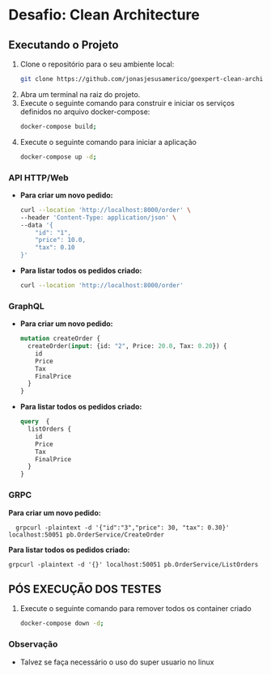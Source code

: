 # Desafio: Clean Architecture

## Executando o Projeto

1. Clone o repositório para o seu ambiente local:
   ```sh
   git clone https://github.com/jonasjesusamerico/goexpert-clean-architecture.git
    ```
2. Abra um terminal na raiz do projeto.
3. Execute o seguinte comando para construir e iniciar os serviços definidos no arquivo docker-compose:
   ```sh
   docker-compose build;
   ```
4. Execute o seguinte comando para iniciar a aplicação
   ```sh
   docker-compose up -d;
   ```

### API HTTP/Web

- **Para criar um novo pedido:**

  ```sh
  curl --location 'http://localhost:8000/order' \
  --header 'Content-Type: application/json' \
  --data '{
      "id": "1",
      "price": 10.0,
      "tax": 0.10
  }'
  ```

- **Para listar todos os pedidos criado:**

  ```sh
  curl --location 'http://localhost:8000/order'
  ```

### GraphQL

- **Para criar um novo pedido:**

  ```graphql
  mutation createOrder {
    createOrder(input: {id: "2", Price: 20.0, Tax: 0.20}) {
      id
      Price
      Tax
      FinalPrice
    }
  }
  ```

- **Para listar todos os pedidos criado:**

  ```graphql
  query  {
    listOrders {
      id
      Price
      Tax
      FinalPrice
    }
  }
  ```

### GRPC

**Para criar um novo pedido:**

      grpcurl -plaintext -d '{"id":"3","price": 30, "tax": 0.30}' localhost:50051 pb.OrderService/CreateOrder

**Para listar todos os pedidos criado:**

    grpcurl -plaintext -d '{}' localhost:50051 pb.OrderService/ListOrders

## PÓS EXECUÇÃO DOS TESTES

1. Execute o seguinte comando para remover todos os container criado
   ```sh
   docker-compose down -d;
   ```

### Observação

- Talvez se faça necessário o uso do super usuario no linux